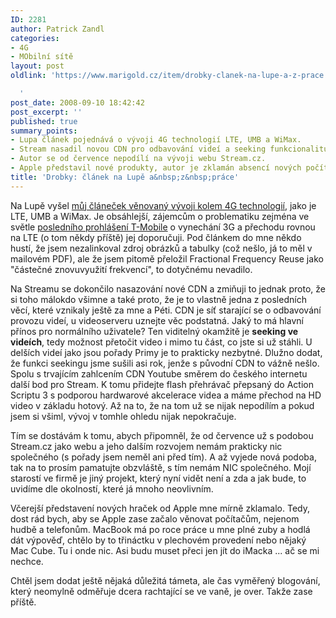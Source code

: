 ```yaml
---
ID: 2281
author: Patrick Zandl
categories:
- 4G
- MObilní sítě
layout: post
oldlink: 'https://www.marigold.cz/item/drobky-clanek-na-lupe-a-z-prace

  '
post_date: 2008-09-10 18:42:42
post_excerpt: ''
published: true
summary_points:
- Lupa článek pojednává o vývoji 4G technologií LTE, UMB a WiMax.
- Stream nasadil novou CDN pro odbavování videí a seeking funkcionalitu.
- Autor se od července nepodílí na vývoji webu Stream.cz.
- Apple představil nové produkty, autor je zklamán absencí nových počítačů.
title: 'Drobky: článek na Lupě a&nbsp;z&nbsp;práce'
---
```


Na Lupě vyšel <a href="http://www.lupa.cz/clanky/datovy-triumvirat-4g-lte-umb-a-wimax/">můj článeček věnovaný vývoji kolem 4G technologií</a>, jako je LTE, UMB a WiMax. Je obsáhlejší, zájemcům o problematiku zejména ve světle <a href="http://mobil.idnes.cz/t-mobile-v-cesku-standardni-3g-sit-nepostavi-zameri-se-na-lte-pqz-/mob_operatori.asp?c=A080909_110519_mob_operatori_jm">posledního prohlášení T-Mobile</a> o vynechání 3G a přechodu rovnou na LTE (o tom někdy příště) jej doporučuji. Pod článkem do mne někdo hustí, že jsem nezalinkoval zdroj obrázků a tabulky (což nešlo, já to měl v mailovém PDF), ale že jsem pitomě přeložil Fractional Frequency Reuse jako "částečné znovuvyužití frekvencí", to dotyčnému nevadilo. 

Na Streamu se dokončilo nasazování nové CDN a zmiňuji to jednak proto, že si toho málokdo všimne a také proto, že je to vlastně jedna z posledních věcí, které vznikaly ještě za mne a Péti. CDN je síť starající se o odbavování provozu videí, u videoserveru uznejte věc podstatná. Jaký to má hlavní přínos pro normálního uživatele? Ten viditelný okamžitě je <strong>seeking ve videích</strong>, tedy možnost přetočit video i mimo tu část, co jste si už stáhli. U delších videí jako jsou pořady Primy je to prakticky nezbytné. Dlužno dodat, že funkci seekingu jsme sušili asi rok, jenže s původní CDN to vážně nešlo. Spolu s trvajícím zahlcením CDN Youtube směrem do českého internetu další bod pro Stream. K tomu přidejte flash přehrávač přepsaný do Action Scriptu 3 s podporou hardwarové akcelerace videa a máme přechod na HD video v základu hotový. Až na to, že na tom už se nijak nepodílím a pokud jsem si všiml, vývoj v tomhle ohledu nijak nepokračuje.  

Tím se dostávám k tomu, abych připomněl, že od července už s podobou Stream.cz jako webu a jeho dalším rozvojem nemám prakticky nic společného (s pořady jsem neměl ani před tím). A až vyjede nová podoba, tak na to prosím pamatujte obzvláště, s tím nemám NIC společného. Mojí starostí ve firmě je jiný projekt, který nyní vidět není a zda a jak bude, to uvidíme dle okolností, které já mnoho neovlivním.  

Včerejší představení nových hraček od Apple mne mírně zklamalo. Tedy, dost rád bych, aby se Apple zase začalo věnovat počítačům, nejenom hudbě a telefonům. MacBook má po roce práce u mne plné zuby a hodlá dát výpověď, chtělo by to třináctku v plechovém provedení nebo nějaký Mac Cube. Tu i onde nic. Asi budu muset přeci jen jít do iMacka ... ač se mi nechce. 

Chtěl jsem dodat ještě nějaká důležitá támeta, ale čas vyměřený blogování, který neomylně odměřuje dcera rachtající se ve vaně, je over. Takže zase příště.